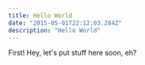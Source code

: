 ```yaml
---
title: Hello World
date: "2015-05-01T22:12:03.284Z"
description: "Hello World"
---
```


First! Hey, let's put stuff here soon, eh?
